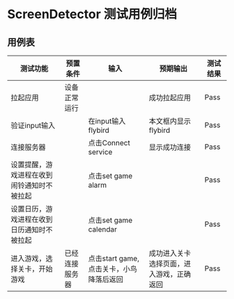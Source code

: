 # ScreenDetector 测试用例归档

## 用例表

|测试功能|预置条件|输入|预期输出|测试结果|
|--------------------------------|--------------------------------|--------------------------------|--------------------------------|--------------------------------|
|拉起应用|	设备正常运行|		|成功拉起应用|Pass|
|验证input输入  |              |在input输入flybird  |本文框内显示flybird |Pass|
|连接服务器  |              |点击Connect service  |显示成功连接 |Pass|
|设置提醒，游戏进程在收到闹铃通知时不被拉起 |          |点击set game alarm | |Pass|
|设置日历，游戏进程在收到日历通知时不被拉起 |          |点击set game calendar | |Pass|
|进入游戏，选择关卡，开始游戏 |已经连接服务器 |点击start game, 点击关卡，小鸟降落后返回 |成功进入关卡选择页面，进入游戏，正确返回 |Pass|